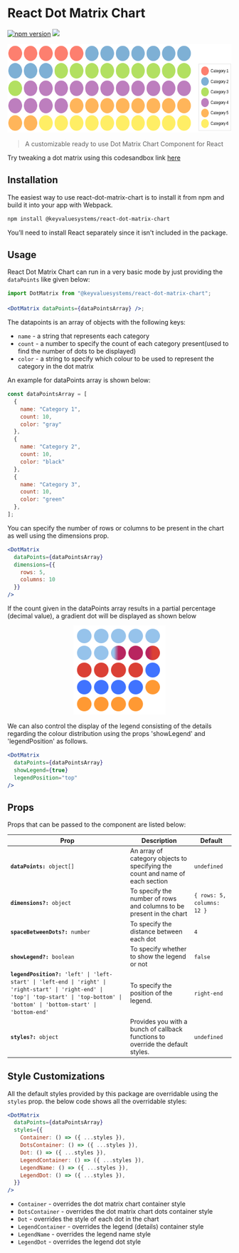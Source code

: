 # React Dot Matrix Chart

<a href="https://www.npmjs.com/package/@keyvaluesystems/react-dot-matrix-chart"><img src="https://badgen.net/npm/v/@keyvaluesystems/react-dot-matrix-chart?color=blue" alt="npm version"></a> <a href="https://www.npmjs.com/package/@keyvaluesystems/react-dot-matrix-chart" ><img src="https://img.shields.io/npm/dw/@keyvaluesystems/react-dot-matrix-chart?label=Downloads" /></a> <a href="https://github.com/KeyValueSoftwareSystems/react-dot-matrix-chart"><img src="https://github.com/KeyValueSoftwareSystems/react-dot-matrix-chart/actions/workflows/deploy.yml/badge.svg" alt="" /></a>

<div align="center">
<img src="./screenshot.png" alt="" width="573" height="199"/>
</div>

> A customizable ready to use Dot Matrix Chart Component for React

Try tweaking a dot matrix using this codesandbox link <a href="https://codesandbox.io/s/dot-matrix-chart-996cd3" >here</a>

## Installation

The easiest way to use react-dot-matrix-chart is to install it from npm and build it into your app with Webpack.

```bash
npm install @keyvaluesystems/react-dot-matrix-chart
```

You’ll need to install React separately since it isn't included in the package.

## Usage

React Dot Matrix Chart can run in a very basic mode by just providing the `dataPoints` like given below:

```jsx
import DotMatrix from "@keyvaluesystems/react-dot-matrix-chart";

<DotMatrix dataPoints={dataPointsArray} />;
```

The datapoints is an array of objects with the following keys:

- `name` - a string that represents each category
- `count` - a number to specify the count of each category present(used to find the number of dots to be displayed)
- `color` - a string to specify which colour to be used to represent the category in the dot matrix

An example for dataPoints array is shown below:

```jsx
const dataPointsArray = [
  {
    name: "Category 1",
    count: 10,
    color: "gray"
  },
  {
    name: "Category 2",
    count: 10,
    color: "black"
  },
  {
    name: "Category 3",
    count: 10,
    color: "green"
  },
];
```

You can specify the number of rows or columns to be present in the chart as well using the dimensions prop.

```jsx
<DotMatrix
  dataPoints={dataPointsArray}
  dimensions={{
    rows: 5,
    columns: 10
  }}
/>
```

If the count given in the dataPoints array results in a partial percentage (decimal value), a gradient dot will be displayed as shown below

<div  align="center">
<img  src="./screenshotPartial.png"  alt=""  width="208"  height="199"/>
</div>

We can also control the display of the legend consisting of the details regarding the colour distribution using the props 'showLegend' and 'legendPosition' as follows.

```jsx
<DotMatrix
  dataPoints={dataPointsArray}
  showLegend={true}
  legendPosition="top"
/>
```

## Props

Props that can be passed to the component are listed below:

<table>
  <thead>
    <tr>
      <th>Prop</th>
      <th>Description</th>
      <th>Default</th>
    </tr>
  </thead>
  <tbody>
    <tr>
      <td><code><b>dataPoints:</b> object[]</code></td>
      <td>
      An array of category objects to specifying the count and name of each section
      </td>
      <td><code>undefined</code></td>
    </tr>
    <tr>
      <td><code><b>dimensions?:</b> object</code></td>
      <td>
      To specify the number of rows and columns to be present in the chart
      </td>
      <td><code>{ rows: 5, columns: 12 }</code></td>
    </tr>
    <tr>
      <td><code><b>spaceBetweenDots?:</b> number</code></td>
      <td>
         To specify the distance between each dot
      </td>
      <td><code>4</code></td>
    </tr>
    <tr>
      <td><code><b>showLegend?:</b> boolean</code></td>
      <td>
        To specify whether to show the legend or not
      </td>
      <td><code>false</code></td>
    </tr>
    <tr>
      <td><code><b>legendPosition?:</b> 'left' | 'left-start' | 'left-end | 'right' | 'right-start' | 'right-end' | 'top'| 'top-start' | 'top-bottom' | 'bottom' | 'bottom-start' | 'bottom-end' </code></td>
      <td>
        To specify the position of the legend.
      </td>
      <td><code>right-end</code></td>
    </tr>
      <tr>
      <td><code><b>styles?:</b> object</code></td>
      <td>
      Provides you with a bunch of callback functions to override the default styles.
      </td>
      <td><code>undefined</code></td>
    </tr>
  </tbody>
</table>

## Style Customizations

All the default styles provided by this package are overridable using the `styles` prop.
the below code shows all the overridable styles:

```jsx
<DotMatrix
  dataPoints={dataPointsArray}
  styles={{
    Container: () => ({ ...styles }),
    DotsContainer: () => ({ ...styles }),
    Dot: () => ({ ...styles }),
    LegendContainer: () => ({ ...styles }),
    LegendName: () => ({ ...styles }),
    LegendDot: () => ({ ...styles }),
  }}
/>
```

- `Container` - overrides the dot matrix chart container style
- `DotsContainer` - overrides the dot matrix chart dots container style
- `Dot` - overrides the style of each dot in the chart
- `LegendContainer` - overrides the legend (details) container style
- `LegendName` - overrides the legend name style
- `LegendDot` - overrides the legend dot style

